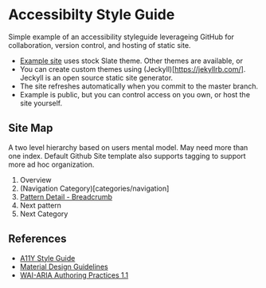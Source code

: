 # Accessibilty Style Guide
Simple example of an accessibility styleguide leverageing GitHub for collaboration, version control, and hosting of static site.

* [Example site](https://dhamaker.github.io/accessibility-styleguide/) uses stock Slate theme.  Other themes are available, or
* You can create custom themes using (Jeckyll)[https://jekyllrb.com/].  Jeckyll is an open source static site generator.
* The site refreshes automatically when you commit to the master branch. 
* Example is public, but you can control access on you own, or host the site yourself.


## Site Map
A two level hierarchy based on users mental model.  May need more than one index.  Default Github Site template also supports tagging to support more ad hoc organization.

1. Overview 
2. (Navigation Category)[categories/navigation]
  1. [Pattern Detail - Breadcrumb](breadcrumb.md)
  2. Next pattern
3. Next Category

## References
* [A11Y Style Guide](https://a11y-style-guide.com/style-guide/)
* [Material Design Guidelines](https://material.io/design/guidelines-overview/)
* [WAI-ARIA Authoring Practices 1.1](https://www.w3.org/TR/wai-aria-practices-1.1/#no_aria_better_bad_aria)
